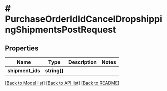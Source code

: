 # # PurchaseOrderIdIdCancelDropshippingShipmentsPostRequest

## Properties

Name | Type | Description | Notes
------------ | ------------- | ------------- | -------------
**shipment_ids** | **string[]** |  |

[[Back to Model list]](../../README.md#models) [[Back to API list]](../../README.md#endpoints) [[Back to README]](../../README.md)
